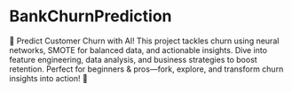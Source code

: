 # BankChurnPrediction
🚀 Predict Customer Churn with AI! This project tackles churn using neural networks, SMOTE for balanced data, and actionable insights. Dive into feature engineering, data analysis, and business strategies to boost retention. Perfect for beginners &amp; pros—fork, explore, and transform churn insights into action! 🌟
